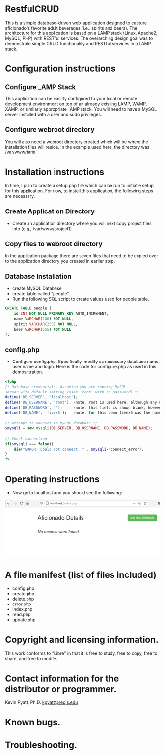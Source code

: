 # RestfulCRUD
This is a simple database-driven web-application designed to capture aficionado's favorite adult beverages (i.e., spirits and beers). The architecture for this application is based on a LAMP stack (Linux, Apache2, MySQL, PHP) with RESTful services. The overarching design goal was to demonstrate simple CRUD functionality and RESTful services in a LAMP stack.  

# Configuration instructions
## Configure _AMP Stack
This application can be easilty configured to your local or remote development environment on top of an already existing LAMP, WAMP, XAMP, or similarly appropriate _AMP stack. You will need to have a MySQL server installed with a user and sudo privileges. 
## Configure webroot directory
You will also need a webroot directory created which will be where the installation files will reside. In the example used here, the directory was /var/www/html.

# Installation instructions
In time, I plan to create a setup.php file which can be run to initiatie setup for this application. For now, to install this application, the following steps are necessary.

## Create Application Directory
- Create an application directory where you will next copy project files into (e.g., /var/www/project1)
## Copy files to webroot directory
In the application package there are seven files that need to be copied over to the application directory you created in earlier step.

## Database Installation
- create MySQL Database
- create table called "people"
- Run the following SQL script to create values used for people table.
```sql
CREATE TABLE people (
    id INT NOT NULL PRIMARY KEY AUTO_INCREMENT,
    name VARCHAR(100) NOT NULL,
    spirit VARCHAR(255) NOT NULL,
    beer VARCHAR(255) NOT NULL
);
```
## config.php

- Configure config.php. Specifically, modify as necessary database name, user name and login. Here is the code for configure.php as used in this demosntration. 

```php
<?php
/* Database credentials. Assuming you are running MySQL
server with default setting (user 'root' with no password) */
define('DB_SERVER', 'localhost');
define('DB_USERNAME', 'root'); /note. root is used here, although any user can be used as you see fit.
define('DB_PASSWORD', '');     /note. this field is shown blank, however, use the password for the stated user above.
define('DB_NAME', 'fivex5');   /note. for this demo fivex5 was the name of the db, name the db as you see fit.
 
/* Attempt to connect to MySQL database */
$mysqli = new mysqli(DB_SERVER, DB_USERNAME, DB_PASSWORD, DB_NAME);
 
// Check connection
if($mysqli === false){
    die("ERROR: Could not connect. " . $mysqli->connect_error);
}
?>
```

# Operating instructions
- Now go to localhost and you should see the following:

<img src= https://github.com/RegisUniversity/RestfulCRUD/blob/master/Screenshot%20from%202020-11-14%2019-22-47.png>

# A file manifest (list of files included)
- config.php
- create.php
- delete.php
- error.php
- index.php
- read.php
- update.php

# Copyright and licensing information.
This work conforms to "Libre" in that it is free to study, free to copy, free to share, and free to modify.

# Contact information for the distributor or programmer.
Kevin Pyatt, Ph.D. kpyatt@regis.edu

# Known bugs.


# Troubleshooting.
